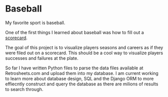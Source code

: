 # Baseball

My favorite sport is baseball.

One of the first things I learned about baseball was how to fill out a [scorecard](http://www.baseballscorecard.com/downloads/Scorecard-v.pdf).

The goal of this project is to visualize players seasons and careers as if they were filed out on a scorecard. This should be a cool way to visualize players successes and failures at the plate.

So far I have written Python files to parse the data files available at Retrosheets.com and upload them into my database. I am current working to learn more about database design, SQL and the Django ORM to more effiecntly construct and query the database as there are milions of results to search through.
